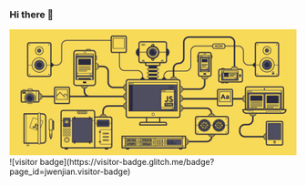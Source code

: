 ### Hi there 👋
<img  src="https://raw.githubusercontent.com/hebertdev/hebertdev/master/img/javascript.gif" />
![visitor badge](https://visitor-badge.glitch.me/badge?page_id=jwenjian.visitor-badge)

<!--
**gian-sosa/gian-sosa** is a ✨ _special_ ✨ repository because its `README.md` (this file) appears on your GitHub profile.

Here are some ideas to get you started:

- 🔭 I’m currently working on ...
- 🌱 I’m currently learning ...
- 👯 I’m looking to collaborate on ...
- 🤔 I’m looking for help with ...
- 💬 Ask me about ...
- 📫 How to reach me: ...
- 😄 Pronouns: ...
- ⚡ Fun fact: ...
-->
